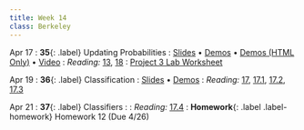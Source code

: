 ```yaml
---
title: Week 14
class: Berkeley
---
```


Apr 17
: **35**{: .label} Updating Probabilities
  : [Slides](https://docs.google.com/presentation/d/1vR3fV3mOyFIA7DLTVqMiaHgJOqpEW7dx0lhHci6MJwo/edit?usp=sharing) &#8226; [Demos](https://data8.datahub.berkeley.edu/hub/user-redirect/git-pull?repo=https%3A%2F%2Fgithub.com%2Fdata-8%2Fmaterials-sp23&urlpath=retro%2Ftree%2Fmaterials-sp23%2Flec%2Flec35.ipynb&branch=main) &#8226;  [Demos (HTML Only)](assets/demo_html/lec35.html) &#8226; [Video](https://youtu.be/l1KcSmWsvYU)
: *Reading:* [13](https://inferentialthinking.com/chapters/13/Estimation.html), [18](https://inferentialthinking.com/chapters/18/Updating_Predictions.html)
: [Project 3 Lab Worksheet](https://drive.google.com/file/d/1xUNZsMLZliYYUyNVWcfBsWwTMsY-KqE5/view?usp=sharing)

Apr 19
: **36**{: .label} Classification
  : [Slides](https://docs.google.com/presentation/d/1WYeYzzGc2_ZG2dqJuX-fkPUzpKO20jMcsk2AV6-yHNM/edit?usp=sharing) &#8226; [Demos](https://data8.datahub.berkeley.edu/hub/user-redirect/git-pull?repo=https%3A%2F%2Fgithub.com%2Fdata-8%2Fmaterials-sp23&urlpath=retro%2Ftree%2Fmaterials-sp23%2Flec%2Flec36.ipynb&branch=main) <!--&#8226; [Video](#)-->
: *Reading:* [17](https://inferentialthinking.com/chapters/17/Classification.html), [17.1](https://inferentialthinking.com/chapters/17/1/Nearest_Neighbors.html), [17.2](https://inferentialthinking.com/chapters/17/2/Training_and_Testing.html), [17.3](https://inferentialthinking.com/chapters/17/3/Rows_of_Tables.html)

Apr 21
: **37**{: .label} Classifiers
  : <!--[Slides]#) &#8226; [Demos](#) &#8226; [Video](#)-->
: *Reading:* [17.4](https://inferentialthinking.com/chapters/17/4/Implementing_the_Classifier.html)
: **Homework**{: .label .label-homework} Homework 12 (Due 4/26)

